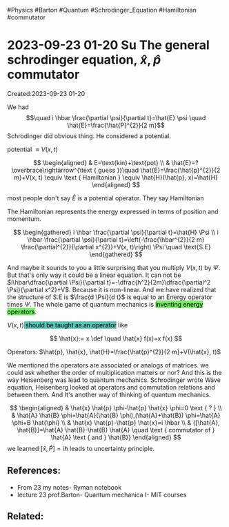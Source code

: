 #Physics #Barton #Quantum #Schrodinger_Equation #Hamiltonian #commutator
# 2023-09-23 01-20 Su The general schrodinger equation, $\hat{x}, \hat{p}$ commutator
Created:2023-09-23 01-20

We had 
$$\quad i \hbar \frac{\partial \psi}{\partial t}=\hat{E} \psi \quad \hat{E}=\frac{\hat{P}^{2}}{2 m}$$
Schrodinger did obvious thing. He considered a potential.

potential $\equiv V(x, t)$

$$
\begin{aligned}
& E=\text{kin}+\text{pot} \\
& \hat{E}=? \overbrace\rightarrow^{\text { guess }}\quad \hat{E}=\frac{\hat{p}^{2}}{2 m}+V(x, t) \equiv \text { Hamiltonian } \equiv \hat{H}(\hat{p}, x)=\hat{H}
\end{aligned}
$$

most people don't say $\hat{E}$ is a potential operator. They say Hamiltonian

The Hamiltonian represents the energy expressed in terms of position and momentum.

$$
\begin{gathered}
i \hbar \frac{\partial \psi}{\partial t}=\hat{H} \Psi \\
i \hbar \frac{\partial \psi}{\partial t}=\left(-\frac{\hbar^{2}}{2 m} \frac{\partial^{2}}{\partial x^{2}}+V(x, t)\right) \Psi \quad \text{S.E}
\end{gathered}
$$

And maybe it sounds to you a little surprising that you multiply $V(x, t)$ by $\Psi$. But that's only way it could be a linear equation. It can not be $i\hbar\dfrac{\partial \Psi}{\partial t}=-\dfrac{h^2}{2m}\dfrac{\partial^2 \Psi}{\partial x^2}+V$. Because it is non-linear.
And we have realized that the structure of S.E is $\frac{d \Psi}{d t}$ is equal to an Energy operator times $\Psi$. The whole game of quantum mechanics is <mark style="background: #2BE611A6;">inventing energy operators</mark>.

$V(x, t)$<mark style="background: #55C5B2;"> should be taught as an operator</mark> like

$$
\hat{x}:= x \def \quad \hat{x} f(x)=x f(x)
$$

Operators: $\hat{p}, \hat{x}, \hat{H}=\frac{\hat{p}^{2}}{2 m}+V(\hat{x}, t)$

We mentioned the operators are associated or analogs of matrices. we could ask whether the order of multiplication matters or nor? And this is the way Heisenberg was lead to quantum mechanics. Schrodinger wrote Wave equation, Heisenberg looked at operators and commutation relations and between them. And It's another way of thinking of quantum mechanics.

$$
\begin{aligned}
& \hat{x} \hat{p} \phi-\hat{p} \hat{x} \phi=0 \text { ? } \\
& \hat{A} \hat{B} \phi=\hat{A}(\hat{B} \phi),(\hat{A}+\hat{B}) \phi=\hat{A} \phi+B \hat{\phi} \\
& \hat{x} \hat{p}-\hat{p} \hat{x}=i \hbar \\
& {[\hat{A}, \hat{B}]=\hat{A} \hat{B}-\hat{B} \hat{A} \quad \text { commutator of } \hat{A} \text { and } \hat{B}}
\end{aligned}
$$
we learned $[\hat{x}, \hat{P}]=i\hbar$ leads to uncertainty principle.


## References:
- From 23 my notes- Ryman notebook
- lecture 23 prof.Barton- Quantum mechanica I- MIT courses

## Related:


